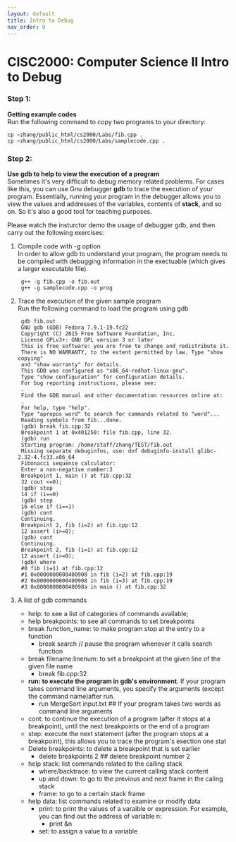 ```yaml
---
layout: default
title: Intro to Debug
nav_order: 9
---
```


# CISC2000: Computer Science II Intro to Debug
  
### Step 1:  
**Getting example codes**  
Run the following command to copy two programs to your directory:  

    cp ~zhang/public_html/cs2000/Labs/fib.cpp .
    cp ~zhang/public_html/cs2000/Labs/samplecode.cpp .
  
  
### Step 2:  
**Use gdb to help to view the execution of a program**  
Sometimes it's very difficult to debug memory related problems. For cases like this, you can use Gnu debugger **gdb** to trace the execution of your program. Essentially, running your program in the debugger allows you to view the values and addresses of the variables, contents of **stack**, and so on. So it's also a good tool for teaching purposes.  
  
Please watch the insturctor demo the usage of debugger gdb, and then carry out the following exercises:  
  
1. Compile code with -g option  
    In order to allow gdb to understand your program, the program needs to be compiled with debugging information in the exectuable (which gives a larger executable file).  
  
        g++ -g fib.cpp -o fib.out  
        g++ -g samplecode.cpp -o prog
2. Trace the execution of the given sample program  
    Run the following command to load the program using gdb  
    
        gdb fib.out
        GNU gdb (GDB) Fedora 7.9.1-19.fc22
        Copyright (C) 2015 Free Software Foundation, Inc.
        License GPLv3+: GNU GPL version 3 or later
        This is free software: you are free to change and redistribute it.
        There is NO WARRANTY, to the extent permitted by law. Type "show copying"
        and "show warranty" for details.
        This GDB was configured as "x86_64-redhat-linux-gnu".
        Type "show configuration" for configuration details.
        For bug reporting instructions, please see:
        .
        Find the GDB manual and other documentation resources online at:
        .
        For help, type "help".
        Type "apropos word" to search for commands related to "word"...
        Reading symbols from fib...done.
        (gdb) break fib.cpp:32
        Breakpoint 1 at 0x401250: file fib.cpp, line 32.
        (gdb) run
        Starting program: /home/staff/zhang/TEST/fib.out
        Missing separate debuginfos, use: dnf debuginfo-install glibc-2.32-4.fc33.x86_64
        Fibonacci sequence calculator:
        Enter a non-negative number:3
        Breakpoint 1, main () at fib.cpp:32
        32 cout <=0);
        (gdb) step
        14 if (i==0)
        (gdb) step
        16 else if (i==1)
        (gdb) cont
        Continuing.
        Breakpoint 2, fib (i=2) at fib.cpp:12
        12 assert (i>=0);
        (gdb) cont
        Continuing.
        Breakpoint 2, fib (i=1) at fib.cpp:12
        12 assert (i>=0);
        (gdb) where
        #0 fib (i=1) at fib.cpp:12
        #1 0x0000000000400908 in fib (i=2) at fib.cpp:19
        #2 0x0000000000400908 in fib (i=3) at fib.cpp:19
        #3 0x000000000040098a in main () at fib.cpp:32
3. A list of gdb commands  
    * help: to see a list of categories of commands available;
    * help breakpoints: to see all commands to set breakpoints
    * break function_name: to make program stop at the entry to a function
      * break search // pause the program whenever it calls search function
    * break filename:linenum: to set a breakpoint at the given line of the given file name
      *  break fib.cpp:32
    * **run: to execute the program in gdb's environment**. If your program takes command line arguments, you specify the arguments (except the command name)after run.
      * run MergeSort input.txt ## If your program takes two words as command line arguments
    * cont: to continue the execution of a program (after it stops at a breakpoint), until the next breakpoints or the end of a program
    * step: execute the next statement (after the program stops at a breakpoint), this allows you to trace the program's exection one stat
    * Delete breakpoints: to delete a breakpoint that is set earlier
      * delete breakpoints 2 ## delete breakpoint number 2
    * help stack: list commands related to the calling stack
      * where/backtrace: to view the current calling stack content
      * up and down: to go to the previous and next frame in the caling stack
      * frame: to go to a certain stack frame
    * help data: list commands related to examine or modify data
      * print: to print the values of a varaible or expression.
      For example, you can find out the address of variable n:
          * print &n
      * set: to assign a value to a variable
